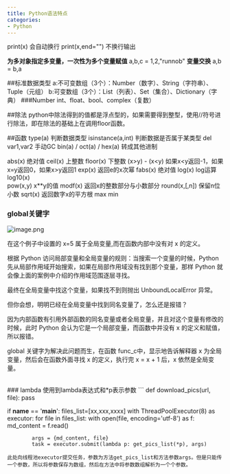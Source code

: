 ```yaml
---
title: Python语法特点
categories:
- Python
---
```

print(x)   会自动换行
print(x,end="")   不换行输出

**为多对象指定多变量，一次性为多个变量赋值**
a,b,c = 1,2,"runnob"
**变量交换**
a,b = b,a

##标准数据类型
a:不可变数组（3个）：Number（数字）、String（字符串）、Tuple（元组）
b:可变数组（3个）：List（列表）、Set（集合）、Dictionary（字典）
###Number
int、float、bool、complex（复数）

##除法
python中除法得到的值都是浮点型的，如果需要得到整型，使用//符号进行除法，即在除法的基础上在调用floor函数。

##函数
type(a)  判断数据类型
isinstance(a,int)   判断数据是否属于某类型
del var1,var2   手动GC
bin(a) / oct(a) / hex(a)  转成其他进制

abs(x)   绝对值
ceil(x)   上整数
floor(x)   下整数
(x>y) - (x<y)   如果x<y返回-1，如果x=y返回0，如果x>y返回1
exp(x)   返回e的x次幂
fabs(x)   绝对值
log(x)   log运算
log10(x)   
pow(x,y)   x**y的值
modf(x)   返回x的整数部分与小数部分
round(x,[,n])   保留n位小数
sqrt(x)   返回数字x的平方根
max
min


### global关键字
![image.png](Python语法特点.assetsa137b0743f54796968a0041f77db74a.png)

在这个例子中设置的 x=5 属于全局变量,而在函数内部中没有对 x 的定义。

根据 Python 访问局部变量和全局变量的规则：当搜索一个变量的时候，Python 先从局部作用域开始搜索，如果在局部作用域没有找到那个变量，那样 Python 就会像上面的案例中介绍的作用域范围逐层寻找。

最终在全局变量中找这个变量，如果找不到则抛出 UnboundLocalError 异常。

但你会想，明明已经在全局变量中找到同名变量了，怎么还是报错？

因为内部函数有引用外部函数的同名变量或者全局变量，并且对这个变量有修改的时候，此时 Python 会认为它是一个局部变量，而函数中并没有 x 的定义和赋值，所以报错。

global 关键字为解决此问题而生，在函数 func_c中，显示地告诉解释器 x 为全局变量，然后会在函数外面寻找 x 的定义，执行完 x = x + 1 后，x 依然是全局变量。

<br>
### lambda
使用到lambda表达式和*p表示参数
```
def download_pics(url, file):
    pass

if __name__ == '__main__':
    files_list=[xx,xxx,xxxx]
    with ThreadPoolExecutor(8) as executor:
        for file in files_list:
            with open(file, encoding='utf-8') as f:
                md_content = f.read()

            args = {md_content, file}
            task = executor.submit(lambda p: get_pics_list(*p), args)
```
此处向线程池executor提交任务，参数为方法get_pics_list和方法参数args。但是只能传一个参数，所以将参数保存为数组，然后在方法中将参数数组解析为一个个参数。

